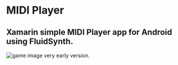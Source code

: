 # MIDI Player
## Xamarin simple MIDI Player app for Android using FluidSynth.
![game image](https://i.imgur.com/P1ya9Kn.png) very early version.
